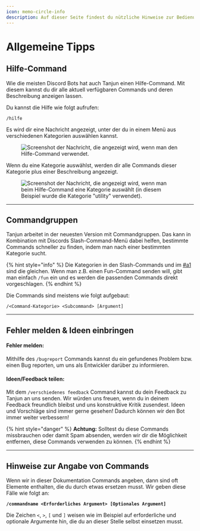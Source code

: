 ```yaml
---
icon: memo-circle-info
description: Auf dieser Seite findest du nützliche Hinweise zur Bedienung von Tanjun.
---
```


# Allgemeine Tipps

## Hilfe-Command <a href="#a1" id="a1"></a>

Wie die meisten Discord Bots hat auch Tanjun einen Hilfe-Command. Mit diesem kannst du dir alle aktuell verfügbaren Commands und deren Beschreibung anzeigen lassen.

Du kannst die Hilfe wie folgt aufrufen:&#x20;

```
/hilfe
```

Es wird dir eine Nachricht angezeigt, unter der du in einem Menü aus verschiedenen Kategorien auswählen kannst.

<figure><img src="https://img.arion2000.xyz/r/RoZoVaFyQH.png" alt="Screenshot der Nachricht, die angezeigt wird, wenn man den Hilfe-Command verwendet."><figcaption></figcaption></figure>

Wenn du eine Kategorie auswählst, werden dir alle Commands dieser Kategorie plus einer Beschreibung angezeigt.

<div data-full-width="false"><figure><img src="https://img.arion2000.xyz/r/fa0Ika996S.png" alt="Screenshot der Nachricht, die angezeigt wird, wenn man beim Hilfe-Command eine Kategorie auswählt (in diesem Beispiel wurde die Kategorie &#x22;utility&#x22; verwendet)."><figcaption></figcaption></figure></div>

***

## Commandgruppen <a href="#a2" id="a2"></a>

Tanjun arbeitet in der neuesten Version mit Commandgruppen. Das kann in Kombination mit Discords Slash-Command-Menü dabei helfen, bestimmte Commands schneller zu finden, indem man nach einer bestimmten Kategorie sucht.

{% hint style="info" %}
Die Kategorien in den Slash-Commands und im [#a1](index.md#a1 "mention") sind die gleichen. Wenn man z.B. einen Fun-Command senden will, gibt man einfach `/fun` ein und es werden die passenden Commands direkt vorgeschlagen.
{% endhint %}

Die Commands sind meistens wie folgt aufgebaut:

```
/<Command-Kategorie> <Subcommand> [Argument]
```

***

## Fehler melden & Ideen einbringen <a href="#a3" id="a3"></a>

#### Fehler melden: <a href="#a3.1" id="a3.1"></a>

Mithilfe des `/bugreport` Commands kannst du ein gefundenes Problem bzw. einen Bug reporten, um uns als Entwickler darüber zu informieren.&#x20;

#### Ideen/Feedback teilen: <a href="#a3.2" id="a3.2"></a>

Mit dem `/verschiedenes feedback` Command kannst du dein Feedback zu Tanjun an uns senden. Wir würden uns freuen, wenn du in deinem Feedback freundlich bleibst und uns konstruktive Kritik zusendest. Ideen und Vorschläge sind immer gerne gesehen! Dadurch können wir den Bot immer weiter verbessern!

{% hint style="danger" %}
**Achtung:** Solltest du diese Commands missbrauchen oder damit Spam absenden, werden wir dir die Möglichkeit entfernen, diese Commands verwenden zu können.
{% endhint %}

***

## Hinweise zur Angabe von Commands <a href="#a4" id="a4"></a>

Wenn wir in dieser Dokumentation Commands angeben, dann sind oft Elemente enthalten, die du durch etwas ersetzen musst. Wir geben diese Fälle wie folgt an:

<pre><code><strong>/commandname &#x3C;Erforderliches Argument> [Optionales Argument]
</strong></code></pre>

Die Zeichen `<`, `>`, `[` und `]` weisen wie im Beispiel auf erforderliche und optionale Argumente hin, die du an dieser Stelle selbst einsetzen musst.&#x20;
